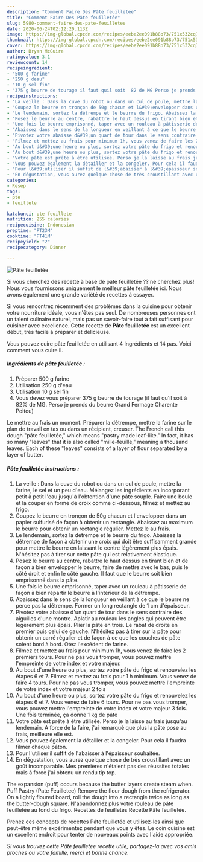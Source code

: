 ```yaml
---
description: "Comment Faire Des Pâte feuilletée"
title: "Comment Faire Des Pâte feuilletée"
slug: 5980-comment-faire-des-pate-feuilletee
date: 2020-06-24T02:12:20.113Z
image: https://img-global.cpcdn.com/recipes/eebe2ee091b88b73/751x532cq70/pate-feuilletee-photo-principale-de-la-recette.jpg
thumbnail: https://img-global.cpcdn.com/recipes/eebe2ee091b88b73/751x532cq70/pate-feuilletee-photo-principale-de-la-recette.jpg
cover: https://img-global.cpcdn.com/recipes/eebe2ee091b88b73/751x532cq70/pate-feuilletee-photo-principale-de-la-recette.jpg
author: Bryan McGuire
ratingvalue: 3.1
reviewcount: 14
recipeingredient:
- "500 g farine"
- "250 g deau"
- "10 g sel fin"
- "375 g beurre de tourage il faut quil soit  82 de MG Perso je prends du beurre Grand Fermage Charente Poitou"
recipeinstructions:
- "La veille : Dans la cuve du robot ou dans un cul de poule, mettre la farine, le sel et un peu d&#39;eau. Mélangez les ingrédients en incorporant petit à petit l&#39;eau jusqu&#39;à l&#39;obtention d&#39;une pâte souple. Faire une boule et la couper en forme de croix comme ci-dessous, filmez et mettez au frigo."
- "Coupez le beurre en tronçon de 50g chacun et l&#39;envelopper dans un papier sulfurisé de façon à obtenir un rectangle. Abaissez au maximum le beurre pour obtenir un rectangle régulier. Mettez le au frais."
- "Le lendemain, sortez la détrempe et le beurre du frigo. Abaissez la détrempe de façon à obtenir une croix qui doit être suffisamment grande pour mettre le beurre en laissant le centre légèrement plus épais. N&#39;hésitez pas à tirer sur cette pâte qui est relativement élastique."
- "Posez le beurre au centre, rabattre le haut dessus en tirant bien et de façon à bien envelopper le beurre, faire de mettre avec le bas, puis le côté droit et enfin le côté gauche. Il faut que le beurre soit bien emprisonné dans la pâte."
- "Une fois le beurre emprisonné, taper avec un rouleau à pâtisserie de façon à bien répartir le beurre à l&#39;intérieur de la détrempe."
- "Abaissez dans le sens de la longueur en veillant à ce que le beurre ne perce pas la détrempe. Former un long rectangle de 1 cm d&#39;épaisseur."
- "Pivotez votre abaisse d&#39;un quart de tour dans le sens contraire des aiguilles d&#39;une montre. Aplatir au rouleau les angles qui peuvent être légèrement plus épais. Plier la pâte en trois. Le rabat de droite en premier puis celui de gauche. N&#39;hésitez pas à tirer sur la pâte pour obtenir un carré régulier et de façon à ce que les couches de pâte soient bord à bord. Otez l&#39;excédent de farine."
- "Filmez et mettez au frais pour minimum 1h, vous venez de faire les 2 premiers tours. Pour ne pas vous tromper, vous pouvez mettre l&#39;empreinte de votre index et votre majeur."
- "Au bout d&#39;une heure ou plus, sortez votre pâte du frigo et renouvelez les étapes 6 et 7. Filmez et mettez au frais pour 1 h minimum. Vous venez de faire 4 tours. Pour ne pas vous tromper, vous pouvez mettre l&#39;empreinte de votre index et votre majeur 2 fois"
- "Au bout d&#39;une heure ou plus, sortez votre pâte du frigo et renouvelez les étapes 6 et 7. Vous venez de faire 6 tours. Pour ne pas vous tromper, vous pouvez mettre l&#39;empreinte de votre index et votre majeur 3 fois. Une fois terminée, ça donne 1 kg de pâte"
- "Votre pâte est prête à être utilisée. Perso je la laisse au frais jusqu&#39;au lendemain. A force de la faire, j&#39;ai remarqué que plus la pâte pose au frais, meilleure elle est."
- "Vous pouvez également la détailler et la congeler. Pour cela il faudra filmer chaque pâton."
- "Pour l&#39;utiliser il suffit de l&#39;abaisser à l&#39;épaisseur souhaitée."
- "En dégustation, vous aurez quelque chose de très croustillant avec un goût incomparable. Mes premières n&#39;étaient pas des réussites totales mais à force j&#39;ai obtenu un rendu tip top."
categories:
- Resep
tags:
- pte
- feuillete

katakunci: pte feuillete 
nutrition: 255 calories
recipecuisine: Indonesian
preptime: "PT23M"
cooktime: "PT41M"
recipeyield: "2"
recipecategory: Dinner

---
```



![Pâte feuilletée](https://img-global.cpcdn.com/recipes/eebe2ee091b88b73/751x532cq70/pate-feuilletee-photo-principale-de-la-recette.jpg)

Si vous cherchez des recette à base de pâte feuilletée ?? ne cherchez plus! Nous vous fournissons uniquement le meilleur pâte feuilletée ici. Nous avons également une grande variété de recettes à essayer.

Si vous rencontrez récemment des problèmes dans la cuisine pour obtenir votre nourriture idéale, vous n'êtes pas seul. De nombreuses personnes ont un talent culinaire naturel, mais pas un savoir-faire tout à fait suffisant pour cuisiner avec excellence. Cette recette de <strong> Pâte feuilletée </strong> est un excellent début, très facile à préparer et délicieuse.

<!--inarticleads1-->

Vous pouvez cuire pâte feuilletée en utilisant 4 Ingrédients et 14 pas. Voici comment vous cuire il.

##### Ingrédients de pâte feuilletée :

1. Préparer 500 g farine
1. Utilisation 250 g d&#39;eau
1. Utilisation 10 g sel fin
1. Vous devez vous préparer 375 g beurre de tourage (il faut qu&#39;il soit à 82% de MG. Perso je prends du beurre Grand Fermage Charente Poitou)


Le mettre au frais un moment. Préparer la détrempe, mettre la farine sur le plan de travail en tas ou dans un récipient, creuser. The French call this dough &#34;pâte feuilletée,&#34; which means &#34;pastry made leaf-like.&#34; In fact, it has so many &#34;leaves&#34; that it is also called &#34;mille-feuille,&#34; meaning a thousand leaves. Each of these &#34;leaves&#34; consists of a layer of flour separated by a layer of butter. 

<!--inarticleads2-->

##### Pâte feuilletée instructions :

1. La veille : Dans la cuve du robot ou dans un cul de poule, mettre la farine, le sel et un peu d&#39;eau. Mélangez les ingrédients en incorporant petit à petit l&#39;eau jusqu&#39;à l&#39;obtention d&#39;une pâte souple. Faire une boule et la couper en forme de croix comme ci-dessous, filmez et mettez au frigo.
1. Coupez le beurre en tronçon de 50g chacun et l&#39;envelopper dans un papier sulfurisé de façon à obtenir un rectangle. Abaissez au maximum le beurre pour obtenir un rectangle régulier. Mettez le au frais.
1. Le lendemain, sortez la détrempe et le beurre du frigo. Abaissez la détrempe de façon à obtenir une croix qui doit être suffisamment grande pour mettre le beurre en laissant le centre légèrement plus épais. N&#39;hésitez pas à tirer sur cette pâte qui est relativement élastique.
1. Posez le beurre au centre, rabattre le haut dessus en tirant bien et de façon à bien envelopper le beurre, faire de mettre avec le bas, puis le côté droit et enfin le côté gauche. Il faut que le beurre soit bien emprisonné dans la pâte.
1. Une fois le beurre emprisonné, taper avec un rouleau à pâtisserie de façon à bien répartir le beurre à l&#39;intérieur de la détrempe.
1. Abaissez dans le sens de la longueur en veillant à ce que le beurre ne perce pas la détrempe. Former un long rectangle de 1 cm d&#39;épaisseur.
1. Pivotez votre abaisse d&#39;un quart de tour dans le sens contraire des aiguilles d&#39;une montre. Aplatir au rouleau les angles qui peuvent être légèrement plus épais. Plier la pâte en trois. Le rabat de droite en premier puis celui de gauche. N&#39;hésitez pas à tirer sur la pâte pour obtenir un carré régulier et de façon à ce que les couches de pâte soient bord à bord. Otez l&#39;excédent de farine.
1. Filmez et mettez au frais pour minimum 1h, vous venez de faire les 2 premiers tours. Pour ne pas vous tromper, vous pouvez mettre l&#39;empreinte de votre index et votre majeur.
1. Au bout d&#39;une heure ou plus, sortez votre pâte du frigo et renouvelez les étapes 6 et 7. Filmez et mettez au frais pour 1 h minimum. Vous venez de faire 4 tours. Pour ne pas vous tromper, vous pouvez mettre l&#39;empreinte de votre index et votre majeur 2 fois
1. Au bout d&#39;une heure ou plus, sortez votre pâte du frigo et renouvelez les étapes 6 et 7. Vous venez de faire 6 tours. Pour ne pas vous tromper, vous pouvez mettre l&#39;empreinte de votre index et votre majeur 3 fois. Une fois terminée, ça donne 1 kg de pâte
1. Votre pâte est prête à être utilisée. Perso je la laisse au frais jusqu&#39;au lendemain. A force de la faire, j&#39;ai remarqué que plus la pâte pose au frais, meilleure elle est.
1. Vous pouvez également la détailler et la congeler. Pour cela il faudra filmer chaque pâton.
1. Pour l&#39;utiliser il suffit de l&#39;abaisser à l&#39;épaisseur souhaitée.
1. En dégustation, vous aurez quelque chose de très croustillant avec un goût incomparable. Mes premières n&#39;étaient pas des réussites totales mais à force j&#39;ai obtenu un rendu tip top.


The expansion (puff) occurs because the butter layers create steam when. Puff Pastry (Pate Feuilletee) Remove the flour dough from the refrigerator. On a lightly floured board, roll the dough into a rectangle twice as long as the butter-dough square. N&#39;abandonnez plus votre rouleau de pâte feuilletée au fond du frigo. Recettes de feuilletés Recette Pâte feuilletée. 

<!--inarticleads1-->

<p>
Prenez ces concepts de recettes Pâte feuilletée et utilisez-les ainsi que peut-être même expérimentez pendant que vous y êtes. Le coin cuisine est un excellent endroit pour tenter de nouveaux points avec l'aide appropriée.
</p>

<p>
<i>Si vous trouvez cette Pâte feuilletée recette utile, partagez-la avec vos amis proches ou votre famille, merci et bonne chance.</i>
</p>
